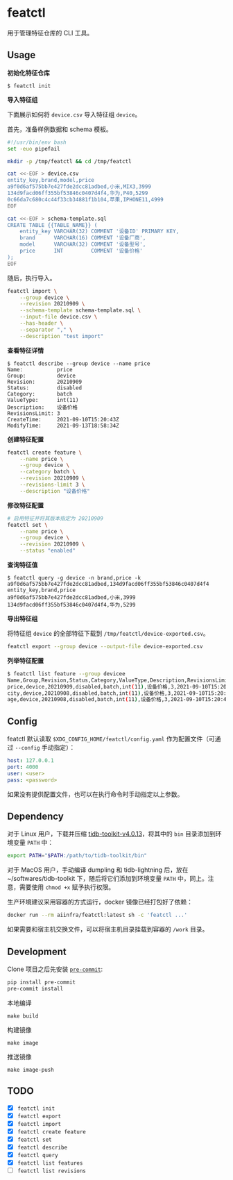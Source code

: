 # featctl

用于管理特征仓库的 CLI 工具。

## Usage

**初始化特征仓库**

```
$ featctl init
```

**导入特征组**

下面展示如何将 `device.csv` 导入特征组 `device`。

首先，准备样例数据和 schema 模板。

```sh
#!/usr/bin/env bash
set -euo pipefail

mkdir -p /tmp/featctl && cd /tmp/featctl

cat <<-EOF > device.csv
entity_key,brand,model,price
a9f0d6af575bb7e427fde2dcc81adbed,小米,MIX3,3999
134d9facd06ff355bf53846c0407d4f4,华为,P40,5299
0c66da7c680c4c44f33cb34881f1b104,苹果,IPHONE11,4999
EOF

cat <<-EOF > schema-template.sql
CREATE TABLE {{TABLE_NAME}} (
    entity_key VARCHAR(32) COMMENT '设备ID' PRIMARY KEY,
    brand      VARCHAR(16) COMMENT '设备厂商',
    model      VARCHAR(32) COMMENT '设备型号',
    price      INT         COMMENT '设备价格'
);
EOF
```

随后，执行导入。

```sh
featctl import \
    --group device \
    --revision 20210909 \
    --schema-template schema-template.sql \
    --input-file device.csv \
    --has-header \
    --separator "," \
    --description "test import"
```

**查看特征详情**
```
$ featctl describe --group device --name price
Name:           price
Group:          device
Revision:       20210909
Status:         disabled
Category:       batch
ValueType:      int(11)
Description:    设备价格
RevisionsLimit: 3
CreateTime:     2021-09-10T15:20:43Z
ModifyTime:     2021-09-13T18:58:34Z
```

**创建特征配置**
```sh
featctl create feature \
    --name price \
    --group device \
    --category batch \
    --revision 20210909 \
    --revisions-limit 3 \
    --description "设备价格"
```

**修改特征配置**
```sh
# 启用特征并将其版本指定为 20210909
featctl set \
    --name price \
    --group device \
    --revision 20210909 \
    --status "enabled"
```

**查询特征值**

```
$ featctl query -g device -n brand,price -k a9f0d6af575bb7e427fde2dcc81adbed,134d9facd06ff355bf53846c0407d4f4
entity_key,brand,price
a9f0d6af575bb7e427fde2dcc81adbed,小米,3999
134d9facd06ff355bf53846c0407d4f4,华为,5299
```

**导出特征组**

将特征组 `device` 的全部特征下载到 `/tmp/featctl/device-exported.csv`。

```sh
featctl export --group device --output-file device-exported.csv
```

**列举特征配置**
```sh
$ featctl list feature --group devicee
Name,Group,Revision,Status,Category,ValueType,Description,RevisionsLimit,CreateTime,ModifyTime
price,device,20210909,disabled,batch,int(11),设备价格,3,2021-09-10T15:20:43Z,2021-09-13T18:58:34Z
city,device,20210908,disabled,batch,int(11),设备价格,3,2021-09-10T15:20:43Z,2021-09-13T18:58:34Z
age,device,20210908,disabled,batch,int(11),设备价格,3,2021-09-10T15:20:43Z,2021-09-13T18:58:34Z
```

## Config

featctl 默认读取 `$XDG_CONFIG_HOME/featctl/config.yaml` 作为配置文件（可通过 `--config` 手动指定）：

```yaml
host: 127.0.0.1
port: 4000
user: <user>
pass: <password>
```

如果没有提供配置文件，也可以在执行命令时手动指定以上参数。

## Dependency

对于 Linux 用户，下载并压缩 [tidb-toolkit-v4.0.13](https://download.pingcap.org/tidb-toolkit-v4.0.13-linux-amd64.tar.gz)，将其中的 `bin` 目录添加到环境变量 `PATH` 中：

```sh
export PATH="$PATH:/path/to/tidb-toolkit/bin"
```

对于 MacOS 用户，手动编译 dumpling 和 tidb-lightning 后，放在 ~/softwares/tidb-toolkit 下，随后将它们添加到环境变量 `PATH` 中，同上。注意，需要使用 `chmod +x` 赋予执行权限。

生产环境建议采用容器的方式运行，docker 镜像已经打包好了依赖：

```sh
docker run --rm aiinfra/featctl:latest sh -c 'featctl ...'
```

如果需要和宿主机交换文件，可以将宿主机目录挂载到容器的 `/work` 目录。

## Development

Clone 项目之后先安装 [`pre-commit`](https://pre-commit.com/):

```sh
pip install pre-commit
pre-commit install
```

本地编译

```
make build
```

构建镜像

```
make image
```

推送镜像

```
make image-push
```

## TODO

- [x] `featctl init`
- [x] `featctl export`
- [x] `featctl import`
- [x] `featctl create feature`
- [x] `featctl set`
- [x] `featctl describe`
- [x] `featctl query`
- [x] `featctl list features`
- [ ] `featctl list revisions`
